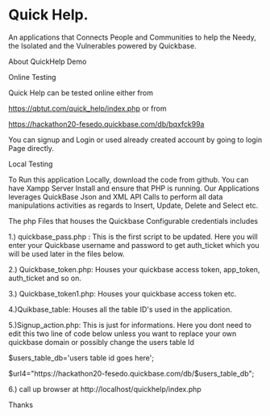   # Quick Help.
  An applications that Connects People and Communities to help the Needy, the Isolated and the Vulnerables powered by Quickbase.
  
  
About QuickHelp Demo


Online Testing

Quick Help can be tested online either from 

https://qbtut.com/quick_help/index.php   or  from

https://hackathon20-fesedo.quickbase.com/db/bqxfck99a

You can signup and Login or used already created account by going to login Page directly.



Local Testing


To Run this application Locally, download the code from github.  You can have Xampp Server Install and ensure that PHP is running.
Our Applications leverages QuickBase Json and XML API Calls to perform all data manipulations activities
as regards to Insert, Update, Delete and Select etc.

The php Files that houses the Quickbase Configurable credentials includes 

1.) quickbase_pass.php : This is the first script to be updated. Here you will enter your Quickbase username and password to get
auth_ticket which you will be used later in the files below.

2.) Quickbase_token.php: Houses your quickbase access token, app_token, auth_ticket and so on.

3.) Quickbase_token1.php: Houses your quickbase access token etc.

4.)Quikbase_table: Houses all the table ID's used in the application.


5.)Signup_action.php: This is just for informations. Here you dont need to edit this two line of code below unless you want to replace
 your own quickbase domain or possibly change the users table Id

$users_table_db='users table id goes here';

$url4="https://hackathon20-fesedo.quickbase.com/db/$users_table_db";

6.) call up browser at http://localhost/quickhelp/index.php

Thanks

